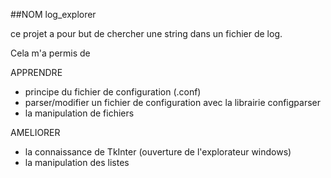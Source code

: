 ##NOM
log_explorer

ce projet a pour but de chercher une string dans un fichier de log.


Cela m'a permis de

APPRENDRE
* principe du fichier de configuration (.conf)
* parser/modifier un fichier de configuration avec la librairie configparser
* la manipulation de fichiers

AMELIORER
* la connaissance de TkInter (ouverture de l'explorateur windows)
* la manipulation des listes


